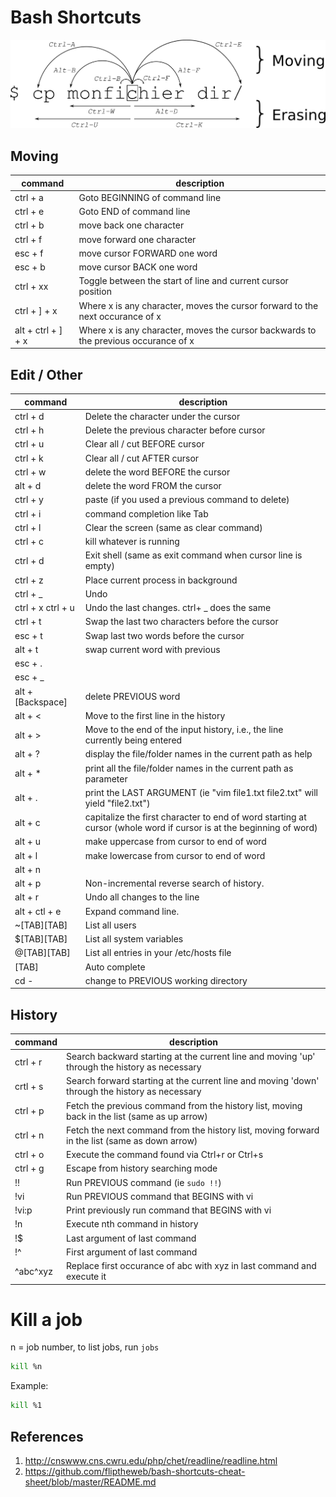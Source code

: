 Bash Shortcuts
==============

![visual cheetsheet](./img/moving_cli.png)

## Moving

| command  | description                    |
|----------|--------------------------------|
| ctrl + a | Goto BEGINNING of command line |
| ctrl + e | Goto END of command line       |
| ctrl + b | move back one character        |
| ctrl + f | move forward one character     |
| esc + f  | move cursor FORWARD one word   |
| esc + b  | move cursor BACK one word      |
| ctrl + xx | Toggle between the start of line and current cursor position |
| ctrl + ] + x	 | Where x is any character, moves the cursor forward to the next occurance of x |
| alt + ctrl + ] + x  | Where x is any character, moves the cursor backwards to the previous occurance of x |

## Edit / Other

| command  | description                    |
|----------|--------------------------------|
| ctrl + d          | Delete the character under the cursor |
| ctrl + h          | Delete the previous character before cursor |
| ctrl + u          | Clear all / cut BEFORE cursor |
| ctrl + k          | Clear all / cut AFTER cursor |
| ctrl + w          | delete the word BEFORE the cursor |
| alt + d           | delete the word FROM the cursor |
| ctrl + y          | paste (if you used a previous command to delete) |
| ctrl + i          | command completion like Tab
| ctrl + l          | Clear the screen (same as clear command) |
| ctrl + c          | kill whatever is running |
| ctrl + d          | Exit shell (same as exit command when cursor line is empty) |
| ctrl + z          | Place current process in background |
| ctrl + _          | Undo |
| ctrl + x ctrl + u	| Undo the last changes. ctrl+ _ does the same |
| ctrl + t          | Swap the last two characters before the cursor |
| esc + t           | Swap last two words before the cursor |
| alt + t           | swap current word with previous |
| esc + .           | |
| esc + _           | |
| alt + [Backspace] | delete PREVIOUS word |
| alt + <           | Move to the first line in the history |
| alt + >           | Move to the end of the input history, i.e., the line currently being entered |
| alt + ?           | display the file/folder names in the current path as help |
| alt + *           | print all the file/folder names in the current path as parameter |
| alt + .           | print the LAST ARGUMENT (ie "vim file1.txt file2.txt" will yield "file2.txt") |
| alt + c           | capitalize the first character to end of word starting at cursor (whole word if cursor is at the beginning of word)|
| alt + u           | make uppercase from cursor to end of word |
| alt + l           | make lowercase from cursor to end of word |
| alt + n           | |
| alt + p           | Non-incremental reverse search of history. |
| alt + r           |Undo all changes to the line|
| alt + ctl + e     |Expand command line. |
| ~[TAB][TAB]       | List all users |
| $[TAB][TAB]       | List all system variables |
| @[TAB][TAB]       | List all entries in your /etc/hosts file |
| [TAB]             | Auto complete |
| cd -              | change to PREVIOUS working directory |

## History

| command  | description                    |
|----------|--------------------------------|
| ctrl + r          | Search backward starting at the current line and moving 'up' through the history as necessary |
| crtl + s          | Search forward starting at the current line and moving 'down' through the history as necessary |
| ctrl + p          | Fetch the previous command from the history list, moving back in the list (same as up arrow) |
| ctrl + n          | Fetch the next command from the history list, moving forward in the list (same as down arrow) |
| ctrl + o          | Execute the command found via Ctrl+r or Ctrl+s |
| ctrl + g          | Escape from history searching mode |
| !!                | Run PREVIOUS command (ie `sudo !!`) |
| !vi               | Run PREVIOUS command that BEGINS with vi |
| !vi:p             | Print previously run command that BEGINS with vi |
| !n		            | Execute nth command in history |
| !$		            | Last argument of last command |
| !^		            | First argument of last command |
| ^abc^xyz	        | Replace first occurance of abc with xyz in last command and execute it |

# Kill a job

n = job number, to list jobs, run `jobs`

```bash
kill %n
```

Example:

```bash
kill %1
```

## References

1. http://cnswww.cns.cwru.edu/php/chet/readline/readline.html
2. https://github.com/fliptheweb/bash-shortcuts-cheat-sheet/blob/master/README.md

